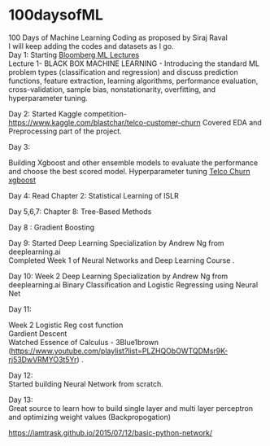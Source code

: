 # 100daysofML
100 Days of Machine Learning Coding as proposed by Siraj Raval  
I will keep adding the codes and datasets as I go.  
Day 1: Starting [Bloomberg ML Lectures](https://bloomberg.github.io/foml/#lectures)  
Lecture 1- BLACK BOX MACHINE LEARNING - Introducing the standard ML problem types (classification and regression) and discuss prediction functions, feature extraction, learning algorithms, performance evaluation, cross-validation, sample bias, nonstationarity, overfitting, and hyperparameter tuning.  

Day 2:
Started Kaggle competition- https://www.kaggle.com/blastchar/telco-customer-churn
Covered EDA and Preprocessing part of the project. 

Day 3:

Building Xgboost and other ensemble models to evaluate the performance and choose the best scored model.
Hyperparameter tuning [Telco Churn xgboost](https://github.com/aman-sharma-nine/100daysofML/blob/master/xgboost_model.ipynb)

Day 4:
Read Chapter 2: Statistical Learning of ISLR 

Day 5,6,7:
Chapter 8: Tree-Based Methods

Day 8 :
Gradient Boosting

Day 9:
Started Deep Learning Specialization by Andrew Ng from deeplearning.ai  
Completed Week 1 of Neural Networks and Deep Learning Course . 

Day 10:
Week 2
Deep Learning Specialization by Andrew Ng from deeplearning.ai 
Binary Classification and Logistic Regressing using Neural Net

Day 11:

Week 2 
Logistic Reg cost function  
Gardient Descent  
Watched Essence of Calculus - 3Blue1brown (https://www.youtube.com/playlist?list=PLZHQObOWTQDMsr9K-rj53DwVRMYO3t5Yr) . 

Day 12:  
Started building Neural Network from scratch. 

Day 13:  
Great source to learn how to build single layer and multi layer perceptron and optimizing weight values (Backpropogation)

https://iamtrask.github.io/2015/07/12/basic-python-network/



